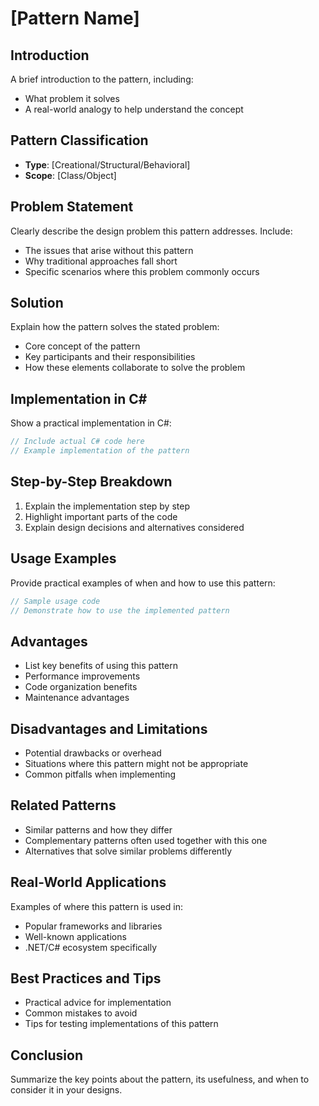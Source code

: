 # [Pattern Name]

## Introduction
A brief introduction to the pattern, including:
- What problem it solves
- A real-world analogy to help understand the concept

## Pattern Classification
- **Type**: [Creational/Structural/Behavioral]
- **Scope**: [Class/Object]

## Problem Statement
Clearly describe the design problem this pattern addresses. Include:
- The issues that arise without this pattern
- Why traditional approaches fall short
- Specific scenarios where this problem commonly occurs

## Solution
Explain how the pattern solves the stated problem:
- Core concept of the pattern
- Key participants and their responsibilities
- How these elements collaborate to solve the problem

## Implementation in C#
Show a practical implementation in C#:

```csharp
// Include actual C# code here
// Example implementation of the pattern
```

## Step-by-Step Breakdown
1. Explain the implementation step by step
2. Highlight important parts of the code
3. Explain design decisions and alternatives considered

## Usage Examples
Provide practical examples of when and how to use this pattern:

```csharp
// Sample usage code
// Demonstrate how to use the implemented pattern
```

## Advantages
- List key benefits of using this pattern
- Performance improvements
- Code organization benefits
- Maintenance advantages

## Disadvantages and Limitations
- Potential drawbacks or overhead
- Situations where this pattern might not be appropriate
- Common pitfalls when implementing

## Related Patterns
- Similar patterns and how they differ
- Complementary patterns often used together with this one
- Alternatives that solve similar problems differently

## Real-World Applications
Examples of where this pattern is used in:
- Popular frameworks and libraries
- Well-known applications
- .NET/C# ecosystem specifically

## Best Practices and Tips
- Practical advice for implementation
- Common mistakes to avoid
- Tips for testing implementations of this pattern

## Conclusion
Summarize the key points about the pattern, its usefulness, and when to consider it in your designs.
